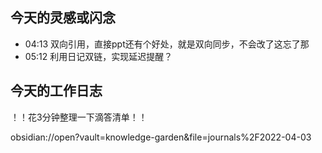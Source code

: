 ## 今天的灵感或闪念

- 04:13 双向引用，直接ppt还有个好处，就是双向同步，不会改了这忘了那
- 05:12 利用日记双链，实现延迟提醒？

## 今天的工作日志

！！花3分钟整理一下滴答清单！！

obsidian://open?vault=knowledge-garden&file=journals%2F2022-04-03
